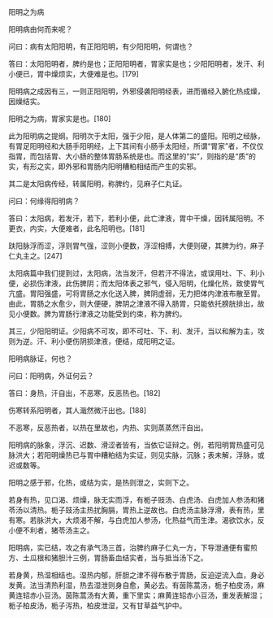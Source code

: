 阳明之为病

阳明病由何而来呢？

问曰：病有太阳阳明，有正阳阳明，有少阳阳明，何谓也？

答曰：太阳阳明者，脾约是也；正阳阳明者，胃家实是也；少阳阳明者，发汗、利小便已，胃中燥烦实，大便难是也。[179]

阳明病之成因有三，一则正阳阳明，外邪侵袭阳明经表，进而循经入腑化热成燥，因燥结实。

阳明之为病，胃家实是也。[180]

此为阳明病之提纲。阳明次于太阳，强于少阳，是人体第二的盛阳。阳明之经脉，有胃足阳明经和大肠手阳明经，上下其间有小肠手太阳经，所谓“胃家”者，不仅仅指胃，而包括胃、大小肠的整体胃肠系统是也。而这里的“实”，则指的是“质”的实，有形之实，即外邪和胃肠内阳明糟粕相结而产生的实邪。

其二是太阳病传经，转属阳明，称脾约，见麻子仁丸证。

问曰：何缘得阳明病？

答曰：太阳病，若发汗，若下，若利小便，此亡津液，胃中干燥，因转属阳明。不更衣，内实，大便难者，此名阳明也。[181]

趺阳脉浮而涩，浮则胃气强，涩则小便数，浮涩相搏，大便则硬，其脾为约，麻子仁丸主之。[247]

太阳病篇中我们提到过，太阳病，法当发汗，但若汗不得法，或误用吐、下、利小便，必损伤津液，此伤脾阴；而太阳体表之邪气，侵入阳明，化燥化热，致使胃气亢盛。胃阳强盛，可将胃肠之水化送入脾，脾阴虚弱，无力把体内津液布散至胃。由此，胃肠之水愈少，则大便硬，脾阴之津液不得入肠胃，只能依托膀胱排出，故见小便数。脾为胃肠行津液之功能受到约束，称为脾约。

其三，少阳阳明证。少阳病不可攻，即不可吐、下、利、发汗，当以和解为主，攻则为逆。汗、利小便伤阴损津液，便结，成阳明之证。

阳明病脉证，何也？

问曰：阳明病，外证何云？

答曰：身热，汗自出，不恶寒，反恶热也。[182]

伤寒转系阳明者，其人濈然微汗出也。[188]

不恶寒，反恶热者，以热在里故也，内热、实则蒸蒸然汗自出。

阳明病的脉象，浮沉、迟数、滑涩者皆有，当依它证辩之。例，若阳明胃热盛可见脉洪大；若阳明燥热已与胃中糟粕结为实证，则见实脉，沉脉；表未解，浮脉，或迟或数等。

阳明之感于邪，化热，或结为实，是热则泄之，实则下之。

若身有热，见口渴、烦燥，脉无实而浮，有栀子豉汤、白虎汤、白虎加人参汤和猪苓汤以清热。栀子豉汤主热扰胸膈，胃热上逆故也。白虎汤主脉浮滑，表有热，里有寒。若脉洪大，大烦渴不解，与白虎加人参汤，化热益气而生津。渴欲饮水，反小便不利者，猪苓汤主之。

阳明病，实已结，攻之有承气汤三首，治脾约麻子仁丸一方，下导泄通便有蜜煎方、土瓜根和猪胆汁三例，胃肠畜血结实者，当与抵当汤下之。

若身黄，热湿相结也。湿热内郁，肝胆之津不得布散于胃肠，反迫逆流入血，身必发黄。法当清热利湿，热去湿泄则身自愈，黄必去。有茵陈蒿汤，栀子柏皮汤，麻黄连轺赤小豆汤。茵陈蒿汤有大黄，重下里实；麻黄连轺赤小豆汤，重发表解湿；栀子柏皮汤，栀子泻热，柏皮泄湿，又有甘草益气护中。
